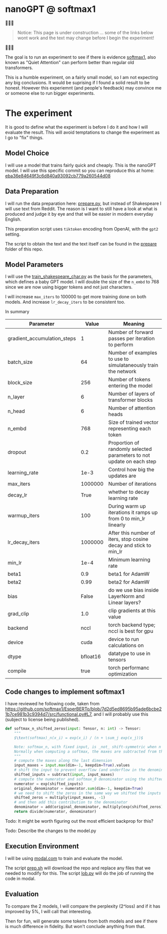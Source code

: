 # nanoGPT @ softmax1

🚧🚧🚧
> Notice: This page is under construction ... some of the links below wont work and the text may change before I begin the experiment!

🚧🚧🚧

The goal is to run an experiment to see if there is evidence [softmax1](https://www.evanmiller.org/attention-is-off-by-one.html), also known as "Quiet Attention" can perform better than regular old transformers.

This is a humble experiment, on a fairly small model, so I am not expecting any big conclusions. It would be suprising if I found a solid result to be honest. However this experiemnt (and people's feedback) may convince me or someone else to run bigger experiments.

# The experiment

It is good to define what the experiment is before I do it and how I will evaluate the result. This will avoid temptations to change the experiment as I go to "fix" things.

## Model Choice

I will use a model that trains fairly quick and cheaply. This is the nanoGPT model. I will use this specific commit so you can reproduce this at home: [eba36e84649f3c6d840a93092cb779a260544d08](https://github.com/karpathy/nanoGPT/tree/eba36e84649f3c6d840a93092cb779a260544d08)

## Data Preparation

I will run the data preparation here: [prepare.py](https://github.com/karpathy/nanoGPT/blob/eba36e84649f3c6d840a93092cb779a260544d08/data/shakespeare/prepare.py), but instead of Shakespeare I will use text from Reddit. The reason is I want to still have a look at what is produced and judge it by eye and that will be easier in modern everyday English.

This preparation script uses `tiktoken` encoding from OpenAI, with the `gpt2` setting.

The script to obtain the text and the text itself can be found in the [prepare](./prepare) folder of this repo.

## Model Parameters

I will use the [train_shakespeare_char.py](https://github.com/karpathy/nanoGPT/blob/eba36e84649f3c6d840a93092cb779a260544d08/config/train_shakespeare_char.py) as the basis for the parameters, which defines a baby GPT model. I will double the size of the `n_embd` to 768 since we are now using bigger tokens and not just characters.

I will increase `max_iters` to 100000 to get more training done on both models. And increase `lr_decay_iters` to be consistent too.

In summary

| Parameter                   | Value    | Meaning                                                               |
| --------------------------- | -------- | --------------------------------------------------------------------- |
| gradient_accumulation_steps | 1        | Number of  forward passes per iteration to perform                    |
| batch_size                  | 64       | Number of examples to use to simulataneously train the network        |
| block_size                  | 256      | Number of tokens entering the model                                   |
| n_layer                     | 6        | Number of layers of transformer blocks                                |
| n_head                      | 6        | Number of attention heads                                             |
| n_embd                      | 768      | Size of trained vector representing each token                        |
| dropout                     | 0.2      | Proportion of randomly selected parameters to not update on each step |
| learning_rate               | 1e-3     | Control how big the updates are                                       |
| max_iters                   | 1000000  | Number of iterations                                                  |
| decay_lr                    | True     | whether to decay learning rate                                        |
| warmup_iters                | 100      | During warm up iterations it ramps up from 0 to min_lr linearly       |
| lr_decay_iters              | 1000000  | After this number of iters, stop cosine decay and  stick to min_lr    |
| min_lr                      | 1e-4     | Minimum learning rate                                                 |
| beta1                       | 0.9      | beta1 for AdamW                                                       |
| beta2                       | 0.99     | beta2 for AdamW                                                       |
| bias                        | False    | do we use bias inside LayerNorm and Linear layers?                    |
| grad_clip                   | 1.0      | clip gradients at this value                                          |
| backend                     | nccl     | torch backend type; nccl is best for gpu                              |
| device                      | cuda     | device to run calculations on                                         |
| dtype                       | bfloat16 | datatype to use in tensors                                            |
| compile                     | true     | torch performanc optimization                                         |

## Code changes to implement softmax1

I have reviewed he following code, taken from https://github.com/softmax1/EsperBERTo/blob/7d2d5ed8695b95ade6bcbe21b7ce981b3c9394d7/src/functional.py#L7, and I will probably use this (subject to license being published).

```python
def softmax_n_shifted_zeros(input: Tensor, n: int) -> Tensor:
    """
    $\text(softmax)_n(x_i) = exp(x_i) / (n + \sum_j exp(x_j))$

    Note: softmax_n, with fixed input, is _not_ shift-symmetric when n != 0, and we must account for this.
    Normally when computing a softmax, the maxes are subtracted from the inputs for numeric stability.
    """
    # compute the maxes along the last dimension
    input_maxes = input.max(dim=-1, keepdim=True).values
    # shift the input to prevent overflow (and underflow in the denominator)
    shifted_inputs = subtract(input, input_maxes)
    # compute the numerator and softmax_0 denominator using the shifted input
    numerator = exp(shifted_inputs)
    original_denominator = numerator.sum(dim=-1, keepdim=True)
    # we need to shift the zeros in the same way we shifted the inputs
    shifted_zeros = multiply(input_maxes, -1)
    # and then add this contribution to the denominator
    denominator = add(original_denominator, multiply(exp(shifted_zeros), n))
    return divide(numerator, denominator)
```

Todo: It might be worth figuring out the most efficient backprop for this? 

Todo: Describe the changes to the model.py

## Execution Environment

I will be using [modal.com](https://modal.com) to train and evaluate the model. 

The script [prep.sh](/src/prep.sh) will download the repo and replace any files that we needed to modify for this.
The script [lob.py](/src/lob.py) will do the job of running the code in modal.

## Evaluation

To compare the 2 models, I will compare the perplexity (2^loss) and if it has improved by 5%, I will call that interesting.

Then for fun, will generate some tokens from both models and see if there is much difference in fidelity. But won't conclude anything from that.

